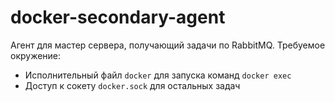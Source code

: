 # docker-secondary-agent

Агент для мастер сервера, получающий задачи по RabbitMQ. Требуемое окружение:
- Исполнительный файл `docker` для запуска команд `docker exec`
- Доступ к сокету `docker.sock` для остальных задач

